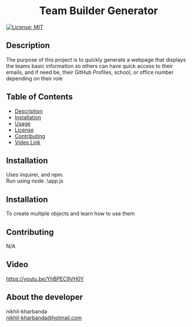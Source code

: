 
<h1 align="center">Team Builder Generator </h1>

  [![License: MIT](https://img.shields.io/badge/License-MIT-yellow.svg)](https://opensource.org/licenses/MIT) <br />

## Description
  The purpose of this project is to quickly generate a webpage that displays the teams basic information so others can have quick access to their emails, and if need be, their GitHub Profiles, school, or office number depending on their role

## Table of Contents
  - [Description](#description)
  - [Installation](#installation)
  - [Usage](#usage)
  - [License](#license)
  - [Contributing](#contributing)
  - [Video Link](#video)  

## Installation
  Uses inquirer, and npm.  
  Run using node .\app.js

## Installation
  To create multiple objects and learn how to use them

## Contributing
  N/A

## Video
  https://youtu.be/YhBPEC9VH0Y

## About the developer 
  nikhil-kharbanda <br >
  nikhil-kharbanda@hotmail.com

  
